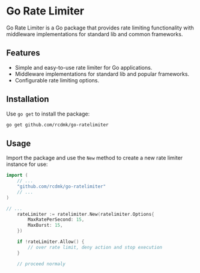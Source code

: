# Go Rate Limiter

Go Rate Limiter is a Go package that provides rate limiting functionality with middleware implementations for standard lib and common frameworks.

## Features

- Simple and easy-to-use rate limiter for Go applications.
- Middleware implementations for standard lib and popular frameworks.
- Configurable rate limiting options.

## Installation

Use `go get` to install the package:

```sh
go get github.com/rcdmk/go-ratelimiter
```

## Usage

Import the package and use the `New` method to create a new rate limiter instance for use:

```go
import (
    // ...
    "github.com/rcdmk/go-ratelimiter"
    // ...
)

// ...
    rateLimiter := ratelimiter.New(ratelimiter.Options{
        MaxRatePerSecond: 15,
        MaxBurst: 15,
    })

    if !rateLimiter.Allow() {
        // over rate limit, deny action and stop execution
    }

    // proceed normaly
```
